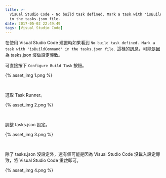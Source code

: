```yaml
---
title: >-
  Visual Studio Code - No build task defined. Mark a task with 'isBuildCommand'
  in the tasks.json file.
date: 2017-05-02 22:49:49
tags: [Visual Studio Code]
---
```


在使用 Visual Studio Code 建置時如果看到 `No build task defined. Mark a task with 'isBuildCommand' in the tasks.json file.` 這樣的訊息，可能是因為 tasks.json 沒做設定導致。  

<!-- More -->

可直接按下 `Configure Build Task` 按鈕。  

{% asset_img 1.png %}

<br/>


選取 Task Runner。  

{% asset_img 2.png %}

<br/>


調整 tasks.json 設定。  

{% asset_img 3.png %}

<br/>


除了 tasks.json 沒設定外，還有個可能是因為 Visual Studio Code 沒載入設定導致，將 Visual Studio Code 重啟即可。  

{% asset_img 4.png %}

<br/>

